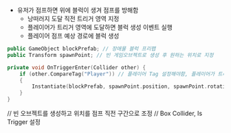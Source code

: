 - 유저가 점프하면 위에 블럭이 생겨 점프를 방해함
    - 낭떠러지 도달 직전 트리거 영역 지정
    - 플레이어가 트리거 영역에 도달하면 블럭 생성 이벤트 실행
    - 플레이어 점프 예상 경로에 블럭 생성

```C++
public GameObject blockPrefab; // 장애물 블럭 프리팹
public Transform spawnPoint; // 빈 게임오브젝트로 생성 후 원하는 위치로 지정
```

```C++
private void OnTriggerEnter(Collider other) {
	if (other.CompareTag("Player")) // 플레이어 Tag 설정해야함, 플레이어가 트리거에 진입했을 때 실행되도록
	{
		Instantiate(blockPrefab, spawnPoint.position, spawnPoint.rotation);
	}
}
```

// 빈 오브젝트를 생성하고 위치를 점프 직전 구간으로 조정
// Box Collider, Is Trigger 설정
